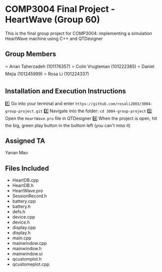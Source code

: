 # COMP3004 Final Project - HeartWave (Group 60)

This is the final group project for COMP3004: implementing a simulation HeartWave machine using C++ and QTDesigner

## Group Members
⭐️ Arian Taherzadeh (101176357)
⭐️ Colin Vrugteman (101222385)
⭐️ Daniel Mejia (101245999)
⭐️ Rosa Li (101224337)

## Installation and Execution Instructions
1️⃣ Go into your terminal and enter `https://github.com/rosali2003/3004-group-project.git`
2️⃣ Navigate into the folder: `cd 3004-group-project`
3️⃣ Open the `HeartWave.pro` file in QTDesigner
4️⃣ When the project is open, hit the big, green play button in the bottom left (you can't miss it)

## Assigned TA
Yanan Mao

## Files Included
- HeartDB.cpp
- HeartDB.h
- HeartWave.pro
- SessionRecord.h
- battery.cpp
- battery.h
- defs.h
- device.cpp
- device.h
- display.cpp
- display.h
- main.cpp
- mainwindow.cpp
- mainwindow.h
- mainwindow.ui
- qcustomplot.h
- qcustomeplot.cpp

